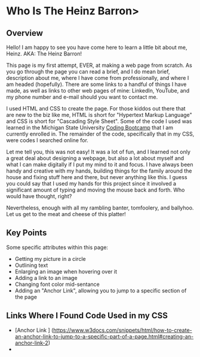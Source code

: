 # Who Is The Heinz Barron>

## Overview

Hello! I am happy to see you have come here to learn a little bit about me, Heinz. AKA: The Heinz Barron!

This page is my first attempt, EVER, at making a web page from scratch. As you go through the page you can read a brief, and I do mean brief, description about me, where I have come from professionally, and where I am headed (hopefully). There are some links to a handful of things I have made, as well as links to other web pages of mine: LinkedIn, YouTube, and my phone number and e-mail should you want to contact me.

I used HTML and CSS to create the page. For those kiddos out there that are new to the biz like me, HTML is short for "Hypertext Markup Language" and CSS is short for "Cascading Style Sheet". Some of the code I used was learned in the Michigan State University <a href="https://bootcamp.msu.edu/coding/">Coding Bootcamp</a> that I am currently enrolled in. The remainder of the code, specifically that in my CSS, were codes I searched online for.

Let me tell you, this was not easy! It was a lot of fun, and I learned not only a great deal about designing a webpage, but also a lot about myself and what I can make digitally if I put my mind to it and focus. I have always been handy and creative with my hands, building things for the family around the house and fixing stuff here and there, but never anything like this. I guess you could say that I used my hands for this project since it involved a significant amount of typing and moving the mouse back and forth. Who would have thought, right?

Nevertheless, enough with all my rambling banter, tomfoolery, and ballyhoo. Let us get to the meat and cheese of this platter!

## Key Points

Some specific attributes within this page:
* Getting my picture in a circle
* Outlining text
* Enlarging an image when hovering over it
* Adding a link to an image
* Changing font color mid-sentance
* Adding an "Anchor Link", allowing you to jump to a specific section of the page 


## Links Where I Found Code Used in my CSS

* [Anchor Link ] (https://www.w3docs.com/snippets/html/how-to-create-an-anchor-link-to-jump-to-a-specific-part-of-a-page.html#creating-an-anchor-link-2)
* 
